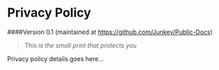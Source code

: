 # Privacy Policy

####Version 0.1 
(maintained at <https://github.com/Junkey/Public-Docs>)

> *This is the small print that protects you*

Privacy policy details goes here...
